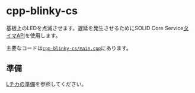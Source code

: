 # cpp-blinky-cs

基板上のLEDを点滅させます。遅延を発生させるためにSOLID Core Service[タイマAPI][1]を使用します。

主要なコードは[`cpp-blinky-cs/main.cpp`](./cpp-blinky-cs/main.cpp)にあります。

## 準備

[Lチカの準備](../doc/blinky-prepare.md)を参照してください。

[1]: http://solid.kmckk.com/doc/skit/current/os/cs/timer.html
